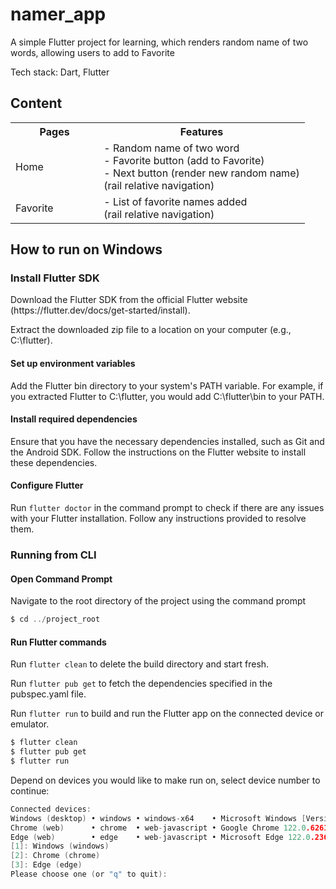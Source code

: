 <h1>namer_app</h1> 

<p>A simple Flutter project for learning, which renders random name of two words, allowing users to add to Favorite </p>
<p>Tech stack: Dart, Flutter</p>

<h2>Content</h2>
<table>
  <tr>
    <th width = 30%>Pages</th>
    <th width = 70%>Features</th>
  </tr>
  <tr>
    <td>Home</td>
    <td>
      - Random name of two word
      <br>- Favorite button (add to Favorite)
      <br>- Next button (render new random name)
      <br>(rail relative navigation)
    </td>
  </tr>
  <tr>
    <td>Favorite</td>
    <td>
      - List of favorite names added
      <br>(rail relative navigation)
    </td>
  </tr>
</table>

<h2>How to run on Windows</h2>

<h3>Install Flutter SDK</h3>

<p>Download the Flutter SDK from the official Flutter website (https://flutter.dev/docs/get-started/install).</p>
<p>Extract the downloaded zip file to a location on your computer (e.g., C:\flutter).</p>
<h4>Set up environment variables</h4>
<p>Add the Flutter bin directory to your system's PATH variable. For example, if you extracted Flutter to C:\flutter, you would add C:\flutter\bin to your PATH.</p>
<h4>Install required dependencies</h4>
<p>Ensure that you have the necessary dependencies installed, such as Git and the Android SDK. Follow the instructions on the Flutter website to install these dependencies.</p>
<h4>Configure Flutter</h4>
<p>Run <code>flutter doctor</code> in the command prompt to check if there are any issues with your Flutter installation. Follow any instructions provided to resolve them.</p>

<h3>Running from CLI</h3>

<h4>Open Command Prompt</h4>
<p>Navigate to the root directory of the project using the command prompt</p>

````c
$ cd ../project_root
````

<h4>Run Flutter commands</h4>
<p>Run <code>flutter clean</code> to delete the build directory and start fresh.</p>
<p>Run <code>flutter pub get</code> to fetch the dependencies specified in the pubspec.yaml file.</p>
<p>Run <code>flutter run</code> to build and run the Flutter app on the connected device or emulator.</p></p>

````c
$ flutter clean
$ flutter pub get
$ flutter run
````

<p>Depend on devices you would like to make run on, select device number to continue:</p>

````c
Connected devices:
Windows (desktop) • windows • windows-x64    • Microsoft Windows [Version 10.0.22631.3155]
Chrome (web)      • chrome  • web-javascript • Google Chrome 122.0.6261.112
Edge (web)        • edge    • web-javascript • Microsoft Edge 122.0.2365.66
[1]: Windows (windows)
[2]: Chrome (chrome)
[3]: Edge (edge)
Please choose one (or "q" to quit):
````





